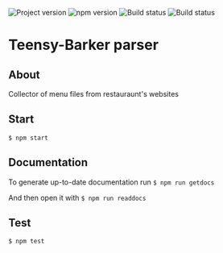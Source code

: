 ![Project version](https://img.shields.io/badge/version-0.2.2-blue.svg)
![npm version](https://img.shields.io/badge/npm-v6.5.0-brightgreen.svg)
![Build status](https://travis-ci.com/kushkamisha/Teensy-Barker.svg?token=eU2xeax7Tp5xNpzo1KrV&branch=master)
![Build status](https://ci.appveyor.com/api/projects/status/jil2vprufxxve9jn?svg=true)

# Teensy-Barker parser

## About
Collector of menu files from restauraunt's websites

## Start

`$ npm start`

## Documentation

To generate up-to-date documentation run
`$ npm run getdocs`

And then open it with
`$ npm run readdocs`

## Test
`$ npm test`